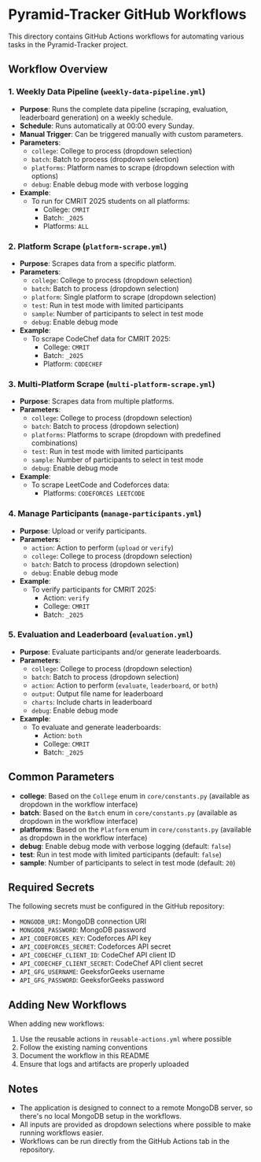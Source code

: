 # Pyramid-Tracker GitHub Workflows

This directory contains GitHub Actions workflows for automating various tasks in the Pyramid-Tracker project.

## Workflow Overview

### 1. Weekly Data Pipeline (`weekly-data-pipeline.yml`)
- **Purpose**: Runs the complete data pipeline (scraping, evaluation, leaderboard generation) on a weekly schedule.
- **Schedule**: Runs automatically at 00:00 every Sunday.
- **Manual Trigger**: Can be triggered manually with custom parameters.
- **Parameters**:
  - `college`: College to process (dropdown selection)
  - `batch`: Batch to process (dropdown selection)
  - `platforms`: Platform names to scrape (dropdown selection with options)
  - `debug`: Enable debug mode with verbose logging
- **Example**:
  - To run for CMRIT 2025 students on all platforms:
    - College: `CMRIT`
    - Batch: `_2025`
    - Platforms: `ALL`

### 2. Platform Scrape (`platform-scrape.yml`)
- **Purpose**: Scrapes data from a specific platform.
- **Parameters**:
  - `college`: College to process (dropdown selection)
  - `batch`: Batch to process (dropdown selection)
  - `platform`: Single platform to scrape (dropdown selection)
  - `test`: Run in test mode with limited participants
  - `sample`: Number of participants to select in test mode
  - `debug`: Enable debug mode
- **Example**:
  - To scrape CodeChef data for CMRIT 2025:
    - College: `CMRIT`
    - Batch: `_2025`
    - Platform: `CODECHEF`

### 3. Multi-Platform Scrape (`multi-platform-scrape.yml`)
- **Purpose**: Scrapes data from multiple platforms.
- **Parameters**:
  - `college`: College to process (dropdown selection)
  - `batch`: Batch to process (dropdown selection)
  - `platforms`: Platforms to scrape (dropdown with predefined combinations)
  - `test`: Run in test mode with limited participants
  - `sample`: Number of participants to select in test mode
  - `debug`: Enable debug mode
- **Example**:
  - To scrape LeetCode and Codeforces data:
    - Platforms: `CODEFORCES LEETCODE`

### 4. Manage Participants (`manage-participants.yml`)
- **Purpose**: Upload or verify participants.
- **Parameters**:
  - `action`: Action to perform (`upload` or `verify`)
  - `college`: College to process (dropdown selection)
  - `batch`: Batch to process (dropdown selection)
  - `debug`: Enable debug mode
- **Example**:
  - To verify participants for CMRIT 2025:
    - Action: `verify`
    - College: `CMRIT`
    - Batch: `_2025`

### 5. Evaluation and Leaderboard (`evaluation.yml`)
- **Purpose**: Evaluate participants and/or generate leaderboards.
- **Parameters**:
  - `college`: College to process (dropdown selection)
  - `batch`: Batch to process (dropdown selection)
  - `action`: Action to perform (`evaluate`, `leaderboard`, or `both`)
  - `output`: Output file name for leaderboard
  - `charts`: Include charts in leaderboard
  - `debug`: Enable debug mode
- **Example**:
  - To evaluate and generate leaderboards:
    - Action: `both`
    - College: `CMRIT` 
    - Batch: `_2025`

## Common Parameters

- **college**: Based on the `College` enum in `core/constants.py` (available as dropdown in the workflow interface)
- **batch**: Based on the `Batch` enum in `core/constants.py` (available as dropdown in the workflow interface)
- **platforms**: Based on the `Platform` enum in `core/constants.py` (available as dropdown in the workflow interface)
- **debug**: Enable debug mode with verbose logging (default: `false`)
- **test**: Run in test mode with limited participants (default: `false`)
- **sample**: Number of participants to select in test mode (default: `20`)

## Required Secrets

The following secrets must be configured in the GitHub repository:

- `MONGODB_URI`: MongoDB connection URI
- `MONGODB_PASSWORD`: MongoDB password
- `API_CODEFORCES_KEY`: Codeforces API key
- `API_CODEFORCES_SECRET`: Codeforces API secret
- `API_CODECHEF_CLIENT_ID`: CodeChef API client ID
- `API_CODECHEF_CLIENT_SECRET`: CodeChef API client secret
- `API_GFG_USERNAME`: GeeksforGeeks username
- `API_GFG_PASSWORD`: GeeksforGeeks password

## Adding New Workflows

When adding new workflows:

1. Use the reusable actions in `reusable-actions.yml` where possible
2. Follow the existing naming conventions
3. Document the workflow in this README
4. Ensure that logs and artifacts are properly uploaded

## Notes

- The application is designed to connect to a remote MongoDB server, so there's no local MongoDB setup in the workflows.
- All inputs are provided as dropdown selections where possible to make running workflows easier.
- Workflows can be run directly from the GitHub Actions tab in the repository.